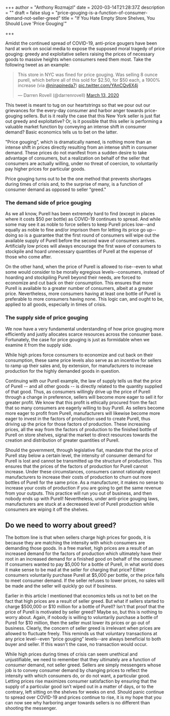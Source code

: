 +++
author = "Anthony Rozmajzl"
date = 2020-03-14T21:28:37Z
description = ""
draft = false
slug = "price-gouging-is-a-function-of-consumer-demand-not-seller-greed"
title = "If You Hate Empty Store Shelves, You Should Love 'Price Gouging'"

+++


Amidst the continued spread of COVID-19, anti-price gougers have been hard at work on social media to expose the supposed moral tragedy of price gouging: greedy and exploitative sellers raising the prices of necessary goods to massive heights when consumers need them most. Take the following tweet as an example:

<blockquote class="twitter-tweet"><p lang="en" dir="ltr">This store in NYC was fined for price gouging. Was selling 8 ounce purell, which before all of this sold for $2.50, for $50 each, a 1900% increase (via <a href="https://twitter.com/ninapineda7?ref_src=twsrc%5Etfw">@ninapineda7</a>) <a href="https://t.co/YAnCQv6X4j">pic.twitter.com/YAnCQv6X4j</a></p>&mdash; Darren Rovell (@darrenrovell) <a href="https://twitter.com/darrenrovell/status/1238488612058128386?ref_src=twsrc%5Etfw">March 13, 2020</a></blockquote> <script async src="https://platform.twitter.com/widgets.js" charset="utf-8"></script>

This tweet is meant to tug on our heartstrings so that we pour out our grievances for the every-day consumer and harbor anger towards price-gouging sellers. But is it really the case that this New York seller is just flat out greedy and exploitative? Or, is it possible that this seller is performing a valuable market function by conveying an intense shift in consumer demand? Basic economics tells us to bet on the latter.

"Price gouging”, which is dramatically named, is nothing more than an intense shift in prices directly resulting from an intense shift in consumer demand. These prices do not manifest from a sudden desire to take advantage of consumers, but a realization on behalf of the seller that consumers are actually willing, under no threat of coercion, to voluntarily pay higher prices for particular goods. 

Price gouging turns out to be the one method that prevents shortages during times of crisis and, to the surprise of many, is a function of consumer demand as opposed to seller “greed."

### The demand side of price gouging

As we all know, Purell has been extremely hard to find (except in places where it costs $50 per bottle) as COVID-19 continues to spread. And while some may see it as noble to force sellers to keep Purell prices low--and equally as noble to fine and/or imprison them for letting its price go up--doing so is a guarantee that the first round of consumers will wipe out the available supply of Purell before the second wave of consumers arrives. Artificially low prices will always encourage the first wave of consumers to stockpile and hoard unnecessary quantities of Purell at the expense of those who come after.

On the other hand, when the price of Purell is allowed to rise--even to what some would consider to be morally egregious levels--consumers, instead of hoarding and stockpiling Purell beyond their needs, are forced to economize and cut back on their consumption. This ensures that more Purell is available to a greater number of consumers, albeit at a greater price. Nevertheless, more consumers having at least one bottle of Purell is preferable to more consumers having none. This logic can, and ought to be, applied to all goods, especially in times of crisis.

### The supply side of price gouging

We now have a very fundamental understanding of how price gouging more efficiently and justly allocates scarce resources across the consumer base. Fortunately, the case for price gouging is just as formidable when we examine it from the supply side. 

While high prices force consumers to economize and cut back on their consumption, these same price levels also serve as an incentive for sellers to ramp up their sales and, by extension, for manufacturers to increase production for the highly demanded goods in question.

Continuing with our Purell example, the law of supply tells us that the price of Purell -- and all other  goods --  is directly related to the quantity supplied of that good. Thus, as consumers willingly drive up the price of Purell through a change in preference, sellers will become more eager to sell it for greater profit. We know that this profit is ethically procured from the fact that so many consumers are eagerly willing to buy Purell. As sellers become more eager to profit from Purell, manufacturers will likewise become more eager to invest in the factors of production used to create Purell, thus driving up the price for those factors of production. These increasing prices, all the way from the factors of production to the finished bottle of Purell on store shelves, signal the market to direct resources towards the creation and distribution of greater quantities of Purell. 

Should the government, through legislative fiat, mandate that the price of Purell stay below a certain level, the intensity of consumer demand for Purell is lost and cannot be transmitted up the structure of production. This ensures that the prices of the factors of production for Purell cannot increase. Under these circumstances, consumers cannot rationally expect manufacturers to increase their costs of production to churn out more bottles of Purell for the same price. As a manufacturer, it makes no sense to increase your costs of production if you are going to get the same revenue from your outputs. This practice will run you out of business, and then nobody ends up with Purell! Nevertheless, under anti-price gouging laws, manufacturers are stuck at a decreased level of Purell production while consumers are wiping it off the shelves.

## Do we need to worry about greed?

The bottom line is that when sellers charge high prices for goods, it is because they are matching the intensity with which consumers are demanding those goods. In a free market, high prices are a result of an increased demand for the factors of production which ultimately have their root in an increased demand for a finished good on behalf of the *consumer.*  If consumers wanted to pay $5,000 for a bottle of Purell, in what world does it make sense to be mad at the seller for charging that price? Either consumers voluntarily purchase Purell at $5,000 per bottle, or the price falls to meet consumer demand. If the seller refuses to lower prices, no sales will be made and the seller will quickly go out if business.

Earlier in this article I mentioned that economics tells us not to bet on the fact that high prices are a result of seller greed. But what if sellers started to charge $500,000 or $10 million for a bottle of Purell? Isn't that proof that the price of Purell is motivated by seller greed? Maybe so, but this is nothing to worry about. Again, if nobody is willing to voluntarily purchase a bottle of Purell for $10 million, then the seller must lower its prices or go out of business. Clearly, the concern of seller greed is irrelevant when prices are allowed to fluctuate freely. This reminds us that voluntary transactions at any price level--even “price gouging” levels--are always beneficial to both buyer and seller. If this wasn't the case, no transaction would occur.

While high prices during times of crisis can seem unethical and unjustifiable, we need to remember that they ultimately are a function of *consumer* demand, not seller greed. Sellers are simply messengers whose job is to convey consumer demand by changing prices to reflect the intensity with which consumers do, or do not want, a particular good. Letting prices rise maximizes consumer satisfaction by ensuring that the supply of a particular good isn’t wiped out in a matter of days, or to the contrary, left sitting on the shelves for weeks on end. Should panic continue to spread over COVID-19 and prices continue to rise, it is my hope that you can now see why harboring anger towards sellers is no different than shooting the messenger.

